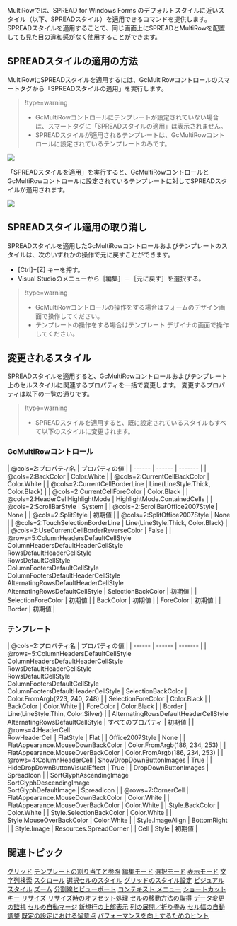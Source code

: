MultiRowでは、SPREAD for Windows Forms のデフォルトスタイルに近いスタイル（以下、SPREADスタイル）を適用できるコマンドを提供します。
SPREADスタイルを適用することで、同じ画面上にSPREADとMultiRowを配置しても見た目の違和感がなく使用することができます。

## SPREADスタイルの適用の方法

MultiRowにSPREADスタイルを適用するには、GcMultiRowコントロールのスマートタグから「SPREADスタイルの適用」を実行します。

> !type=warning
>
> * GcMultiRowコントロールにテンプレートが設定されていない場合は、スマートタグに「SPREADスタイルの適用」は表示されません。
> * SPREADスタイルが適用されるテンプレートは、GcMultiRowコントロールに設定されているテンプレートのみです。

![](/DOCUMENT_SITE_LINK_PREFIX_HERE/document-site-files/images/f148c511-6e98-4b55-9904-150a375d5825/images/userguide/grid_applyspreadstyle_01.png)

「SPREADスタイルを適用」を実行すると、GcMultiRowコントロールとGcMultiRowコントロールに設定されているテンプレートに対してSPREADスタイルが適用されます。

![](/DOCUMENT_SITE_LINK_PREFIX_HERE/document-site-files/images/f148c511-6e98-4b55-9904-150a375d5825/images/userguide/grid_applyspreadstyle_02.png)

## SPREADスタイル適用の取り消し

SPREADスタイルを適用したGcMultiRowコントロールおよびテンプレートのスタイルは、次のいずれかの操作で元に戻すことができます。

* [Ctrl]+[Z] キーを押す。
* Visual Studioのメニューから［編集］－［元に戻す］を選択する。

> !type=warning
>
> * GcMultiRowコントロールの操作をする場合はフォームのデザイン画面で操作してください。
> * テンプレートの操作をする場合はテンプレート デザイナの画面で操作してください。

## 変更されるスタイル

SPREADスタイルを適用すると、GcMultiRowコントロールおよびテンプレート上のセルスタイルに関連するプロパティを一括で変更します。
変更するプロパティは以下の一覧の通りです。

> !type=warning
>
> * SPREADスタイルを適用すると、既に設定されているスタイルもすべて以下のスタイルに変更されます。

### GcMultiRowコントロール

| @cols=2:プロパティ名 | プロパティの値 |
| ------ | ------ | ------- |
| @cols=2:BackColor | Color.White |
| @cols=2:CurrentCellBackColor | Color.White |
| @cols=2:CurrentCellBorderLine | Line(LineStyle.Thick, Color.Black) |
| @cols=2:CurrentCellForeColor | Color.Black |
| @cols=2:HeaderCellHighlightMode | HighlightMode.ContainedCells |
| @cols=2:ScrollBarStyle | System |
| @cols=2:ScrollBarOffice2007Style | None |
| @cols=2:SplitStyle | 初期値 |
| @cols=2:SplitOffice2007Style | None |
| @cols=2:TouchSelectionBorderLine | Line(LineStyle.Thick, Color.Black) |
| @cols=2:UseCurrentCellBorderReverseColor | False |
| @rows=5:ColumnHeadersDefaultCellStyle<br>ColumnHeadersDefaultHeaderCellStyle<br>RowsDefaultHeaderCellStyle<br>RowsDefaultCellStyle<br>ColumnFootersDefaultCellStyle<br>ColumnFootersDefaultHeaderCellStyle<br>AlternatingRowsDefaultHeaderCellStyle<br>AlternatingRowsDefaultCellStyle | SelectionBackColor | 初期値 |
| SelectionForeColor | 初期値 |
| BackColor | 初期値 |
| ForeColor | 初期値 |
| Border | 初期値 |

### テンプレート

| @cols=2:プロパティ名 | プロパティの値 |
| ------ | ------ | ------- |
| @rows=5:ColumnHeadersDefaultCellStyle<br>ColumnHeadersDefaultHeaderCellStyle<br>RowsDefaultHeaderCellStyle<br>RowsDefaultCellStyle<br>ColumnFootersDefaultCellStyle<br>ColumnFootersDefaultHeaderCellStyle | SelectionBackColor | Color.FromArgb(223, 240, 248) |
| SelectionForeColor | Color.Black |
| BackColor | Color.White |
| ForeColor | Color.Black |
| Border | Line(LineStyle.Thin, Color.Silver) |
| AlternatingRowsDefaultHeaderCellStyle<br>AlternatingRowsDefaultCellStyle | すべてのプロパティ | 初期値 |
| @rows=4:HeaderCell<br>RowHeaderCell | FlatStyle | Flat |
| Office2007Style | None |
| FlatAppearance.MouseDownBackColor | Color.FromArgb(186, 234, 253) |
| FlatAppearance.MouseOverBackColor | Color.FromArgb(186, 234, 253) |
| @rows=4:ColumnHeaderCell | ShowDropDownButtonImages | True |
| HideDropDownButtonVisualEffect | True |
| DropDownButtonImages | SpreadIcon |
| SortGlyphAscendingImage<br>SortGlyphDescendingImage<br>SortGlyphDefaultImage | SpreadIcon |
| @rows=7:CornerCell | FlatAppearance.MouseDownBackColor | Color.White |
| FlatAppearance.MouseOverBackColor | Color.White |
| Style.BackColor | Color.White |
| Style.SelectionBackColor | Color.White |
| Style.MouseOverBackColor | Color.White |
| Style.ImageAlign | BottomRight |
| Style.Image | Resources.SpreadCorner |
| Cell | Style | 初期値 |

## 関連トピック

[グリッド](gcdocsite__documentlink?toc-item-id=87ec6429-c3b9-4564-923f-f7c943ce00b9)
[テンプレートの割り当てと参照](gcdocsite__documentlink?toc-item-id=672f7dc1-1297-4293-87f6-f4d7ae30af83)
[編集モード](gcdocsite__documentlink?toc-item-id=1cd87acc-bf66-4bf7-bf75-b61800b830fb)
[選択モード](gcdocsite__documentlink?toc-item-id=05e1230b-6129-43d3-aa78-5b2cbf48ccba)
[表示モード](gcdocsite__documentlink?toc-item-id=e56c66d1-0481-4f06-a48c-d3c4d03893ef)
[文字列検索](gcdocsite__documentlink?toc-item-id=3b578791-7908-4795-8e61-b9f1e7339d21)
[スクロール](gcdocsite__documentlink?toc-item-id=2647ada3-b90d-4823-adf7-4fa4ef083123)
[選択セルのスタイル](gcdocsite__documentlink?toc-item-id=e04576cc-5bac-410c-9335-0dda134c922f)
[グリッドのスタイル設定](gcdocsite__documentlink?toc-item-id=77b3a184-61f9-4c3b-967b-dbb6f103acf0)
[ビジュアル スタイル](gcdocsite__documentlink?toc-item-id=860edbe2-0af7-4e60-876e-89187c42d483)
[ズーム](gcdocsite__documentlink?toc-item-id=d83eab82-185e-49f9-88b0-0fd8379d92b6)
[分割線とビューポート](gcdocsite__documentlink?toc-item-id=09f1eccf-76eb-4979-ac29-c97731b2357d)
[コンテキスト メニュー](gcdocsite__documentlink?toc-item-id=cbf794e7-3362-41e9-b625-bd3e8130611b)
[ショートカット キー](gcdocsite__documentlink?toc-item-id=9cdbb6ad-e84e-441f-8f3f-ddd78af7b429)
[リサイズ](gcdocsite__documentlink?toc-item-id=4657f508-867c-455c-81b4-858e8f1d18d7)
[リサイズ時のオフセット処理](gcdocsite__documentlink?toc-item-id=e7471d46-a6b0-47fe-982d-8d4b7561d4e3)
[セルの移動方法の取得](gcdocsite__documentlink?toc-item-id=f3a0271e-fbeb-46ba-aa76-b99352d3e55c)
[データ変更の監視](gcdocsite__documentlink?toc-item-id=1aac18ae-c27c-46f5-bfec-e5872e7d2d1b)
[セルの自動マージ](gcdocsite__documentlink?toc-item-id=1d1e19b2-4282-48a3-ad92-603f73b3cc38)
[新規行の上部表示](gcdocsite__documentlink?toc-item-id=881b6d3e-e4d3-4271-b874-a972e9aef2c8)
[列の展開／折り畳み](gcdocsite__documentlink?toc-item-id=421066a5-9bfa-427f-a980-245ff290f1af)
[セル幅の自動調整](gcdocsite__documentlink?toc-item-id=0fb2df6a-d9df-47d2-8ae9-50185f2c488d)
[既定の設定における留意点](gcdocsite__documentlink?toc-item-id=707e6129-7446-4ccf-9b4b-574225dc0b02)
[パフォーマンスを向上するためのヒント](gcdocsite__documentlink?toc-item-id=78fbc71a-7acb-4af3-ae37-953454f8dece)